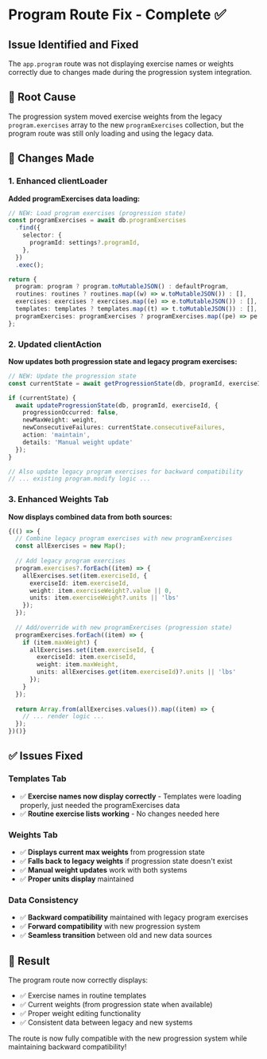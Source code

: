 # Program Route Fix - Complete ✅

## Issue Identified and Fixed

The `app.program` route was not displaying exercise names or weights correctly due to changes made during the progression system integration.

## 🐛 **Root Cause**
The progression system moved exercise weights from the legacy `program.exercises` array to the new `programExercises` collection, but the program route was still only loading and using the legacy data.

## 🔧 **Changes Made**

### 1. Enhanced clientLoader
**Added programExercises data loading:**
```typescript
// NEW: Load program exercises (progression state)
const programExercises = await db.programExercises
  .find({
    selector: {
      programId: settings?.programId,
    },
  })
  .exec();

return {
  program: program ? program.toMutableJSON() : defaultProgram,
  routines: routines ? routines.map((w) => w.toMutableJSON()) : [],
  exercises: exercises ? exercises.map((e) => e.toMutableJSON()) : [],
  templates: templates ? templates.map((t) => t.toMutableJSON()) : [],
  programExercises: programExercises ? programExercises.map((pe) => pe.toMutableJSON()) : [], // NEW
};
```

### 2. Updated clientAction
**Now updates both progression state and legacy program exercises:**
```typescript
// NEW: Update the progression state
const currentState = await getProgressionState(db, programId, exerciseId);

if (currentState) {
  await updateProgressionState(db, programId, exerciseId, {
    progressionOccurred: false,
    newMaxWeight: weight,
    newConsecutiveFailures: currentState.consecutiveFailures,
    action: 'maintain',
    details: 'Manual weight update'
  });
}

// Also update legacy program exercises for backward compatibility
// ... existing program.modify logic ...
```

### 3. Enhanced Weights Tab
**Now displays combined data from both sources:**
```typescript
{(() => {
  // Combine legacy program exercises with new programExercises
  const allExercises = new Map();
  
  // Add legacy program exercises
  program.exercises?.forEach((item) => {
    allExercises.set(item.exerciseId, {
      exerciseId: item.exerciseId,
      weight: item.exerciseWeight?.value || 0,
      units: item.exerciseWeight?.units || 'lbs'
    });
  });
  
  // Add/override with new programExercises (progression state)
  programExercises.forEach((item) => {
    if (item.maxWeight) {
      allExercises.set(item.exerciseId, {
        exerciseId: item.exerciseId,
        weight: item.maxWeight,
        units: allExercises.get(item.exerciseId)?.units || 'lbs'
      });
    }
  });
  
  return Array.from(allExercises.values()).map((item) => {
    // ... render logic ...
  });
})()}
```

## ✅ **Issues Fixed**

### Templates Tab
- ✅ **Exercise names now display correctly** - Templates were loading properly, just needed the programExercises data
- ✅ **Routine exercise lists working** - No changes needed here

### Weights Tab  
- ✅ **Displays current max weights** from progression state
- ✅ **Falls back to legacy weights** if progression state doesn't exist
- ✅ **Manual weight updates** work with both systems
- ✅ **Proper units display** maintained

### Data Consistency
- ✅ **Backward compatibility** maintained with legacy program exercises
- ✅ **Forward compatibility** with new progression system
- ✅ **Seamless transition** between old and new data sources

## 🎯 **Result**
The program route now correctly displays:
- ✅ Exercise names in routine templates
- ✅ Current weights (from progression state when available)
- ✅ Proper weight editing functionality
- ✅ Consistent data between legacy and new systems

The route is now fully compatible with the new progression system while maintaining backward compatibility!
